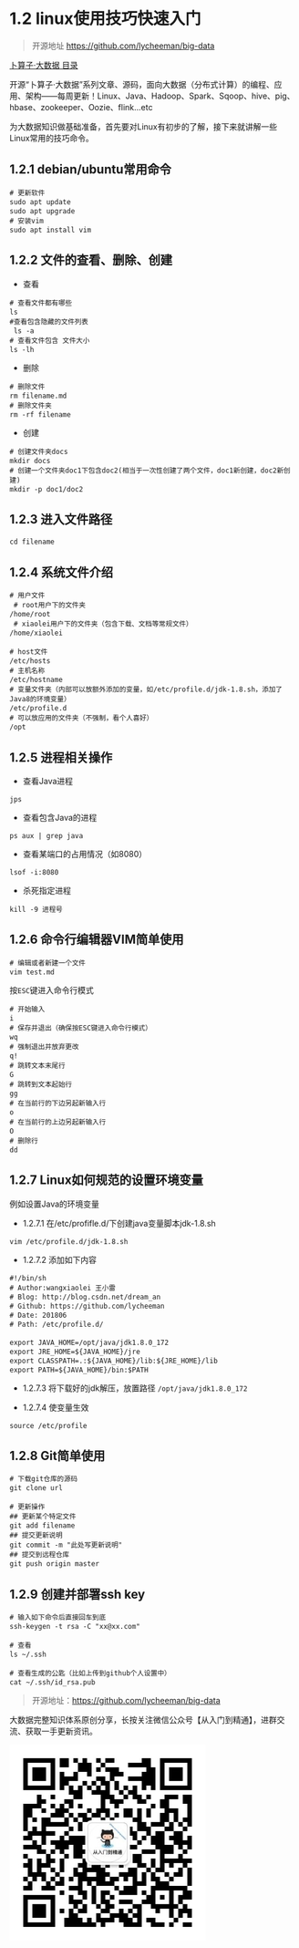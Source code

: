 # 1.2 linux使用技巧快速入门

>开源地址 https://github.com/lycheeman/big-data
>
[卜算子·大数据 目录](./../../README.md)
>
开源“卜算子·大数据”系列文章、源码，面向大数据（分布式计算）的编程、应用、架构——每周更新！Linux、Java、Hadoop、Spark、Sqoop、hive、pig、hbase、zookeeper、Oozie、flink...etc

为大数据知识做基础准备，首先要对Linux有初步的了解，接下来就讲解一些Linux常用的技巧命令。

## 1.2.1 debian/ubuntu常用命令

```
# 更新软件
sudo apt update
sudo apt upgrade
# 安装vim
sudo apt install vim
```

## 1.2.2 文件的查看、删除、创建

- 查看
```
# 查看文件都有哪些
ls
#查看包含隐藏的文件列表
 ls -a
# 查看文件包含 文件大小
ls -lh
```

- 删除
```
# 删除文件
rm filename.md
# 删除文件夹
rm -rf filename
```

- 创建
```
# 创建文件夹docs
mkdir docs
# 创建一个文件夹doc1下包含doc2(相当于一次性创建了两个文件，doc1新创建，doc2新创建)
mkdir -p doc1/doc2
```

## 1.2.3 进入文件路径

```
cd filename
```

## 1.2.4 系统文件介绍

```
# 用户文件
 # root用户下的文件夹
/home/root
 # xiaolei用户下的文件夹（包含下载、文档等常规文件）
/home/xiaolei

# host文件
/etc/hosts
# 主机名称
/etc/hostname
# 变量文件夹（内部可以放额外添加的变量，如/etc/profile.d/jdk-1.8.sh，添加了Java8的环境变量）
/etc/profile.d
# 可以放应用的文件夹（不强制，看个人喜好）
/opt
```

## 1.2.5 进程相关操作

- 查看Java进程
```
jps
```

- 查看包含Java的进程
```
ps aux | grep java
```

- 查看某端口的占用情况（如8080）
```
lsof -i:8080
```

- 杀死指定进程
```
kill -9 进程号
```


## 1.2.6 命令行编辑器VIM简单使用
```
# 编辑或者新建一个文件
vim test.md
```
按```ESC```键进入命令行模式
```
# 开始输入
i
# 保存并退出（确保按ESC键进入命令行模式）
wq
# 强制退出并放弃更改
q!
# 跳转文本末尾行
G
# 跳转到文本起始行
gg
# 在当前行的下边另起新输入行
o
# 在当前行的上边另起新输入行
O
# 删除行
dd
```


## 1.2.7 Linux如何规范的设置环境变量

例如设置Java的环境变量

- 1.2.7.1 在/etc/profifle.d/下创建java变量脚本jdk-1.8.sh

```
vim /etc/profile.d/jdk-1.8.sh
```

- 1.2.7.2 添加如下内容

```
#!/bin/sh
# Author:wangxiaolei 王小雷
# Blog: http://blog.csdn.net/dream_an
# Github: https://github.com/lycheeman
# Date: 201806
# Path: /etc/profile.d/

export JAVA_HOME=/opt/java/jdk1.8.0_172
export JRE_HOME=${JAVA_HOME}/jre
export CLASSPATH=.:${JAVA_HOME}/lib:${JRE_HOME}/lib
export PATH=${JAVA_HOME}/bin:$PATH
```

- 1.2.7.3 将下载好的jdk解压，放置路径 ```/opt/java/jdk1.8.0_172```

- 1.2.7.4 使变量生效

```
source /etc/profile
```

## 1.2.8 Git简单使用

```
# 下载git仓库的源码
git clone url

# 更新操作
## 更新某个特定文件
git add filename
## 提交更新说明
git commit -m "此处写更新说明"
## 提交到远程仓库
git push origin master
```

## 1.2.9 创建并部署ssh key

```
# 输入如下命令后直接回车到底
ssh-keygen -t rsa -C "xx@xx.com"

# 查看
ls ~/.ssh

# 查看生成的公匙（比如上传到github个人设置中）
cat ~/.ssh/id_rsa.pub

```

> 开源地址：https://github.com/lycheeman/big-data

大数据完整知识体系原创分享，长按关注微信公众号【从入门到精通】，进群交流、获取一手更新资讯。

![](./../../article/image/user/share/qrcode_for_gh_6932763778ef_344.jpg)
